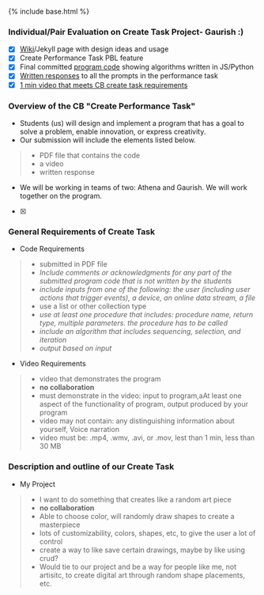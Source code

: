 {% include base.html %}

<h3>Individual/Pair Evaluation on Create Task Project- Gaurish :)</h3>

- [x] [Wiki](https://github.com/Athena9355/Fire-Alarm/wiki/Week-9---Create-Task-Check-(Gaurish-and-Athena))/Jekyll page with design ideas and usage
- [x] Create Performance Task PBL feature
- [x] Final committed [program code](https://github.com/Athena9355/Fire-Alarm/blob/main/templates/pong.html) showing algorithms written in JS/Python
- [x] [Written responses](https://github.com/Athena9355/Fire-Alarm/wiki/Week-9---Create-Task-Check-(Gaurish-and-Athena)#written-response) to all the prompts in the performance task
- [x] [1 min video that meets CB create task requirements](https://www.youtube.com/watch?v=AKlEZud3_0Y&feature=youtu.be)

### Overview of the CB  "Create Performance Task"
* Students (us) will design and implement a program that has a goal to solve a problem, enable innovation, or express creativity.
* Our submission will include the elements listed below.
> * PDF file that contains the code
> * a video
> * written response
* We will be working in teams of two: Athena and Gaurish. We will work together on the program. 


- [x] 
### General Requirements of Create Task
* Code Requirements
> * submitted in PDF file
> * _Include comments or acknowledgments for any part of the submitted program code that is not written by the students_
> * _include inputs from one of the following: the user (including user actions that trigger events), a device, an online data stream, a file_
> * use a list or other collection type
> * _use at least one procedure that includes: procedure name, return type, multiple parameters. the procedure has to be called_
> * _include an algorithm that includes sequencing, selection, and iteration_
> * _output based on input_

* Video Requirements
> * video that demonstrates the program
> * **no collaboration**
> * must demonstrate in the video: input to program,aAt least one aspect of the functionality of program, output produced by your program
> * video may not contain: any distinguishing information about yourself, Voice narration
> * video must be: .mp4, .wmv, .avi, or .mov, lest than 1 min, less than 30 MB

### Description and outline of our Create Task
* My Project
> * I want to do something that creates like a random art piece
> * **no collaboration**
> * Able to choose color, will randomly draw shapes to create a masterpiece
> * lots of customizability, colors, shapes, etc, to give the user a lot of control
> * create a way to like save certain drawings, maybe by like using crud?
> * Would tie to our project and be a way for people like me, not artisitc, to create digital art through random shape placements, etc.